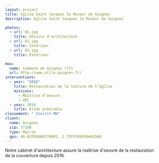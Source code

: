 ```yaml
---
layout: project
title: Eglise Saint Jacques le Mineur de Guignes
description: Eglise Saint Jacques le Mineur de Guignes

photos:
  - url: 01.jpg
    title: Dessins d'architecture
  - url: 02.jpg
    title: Intérieur
  - url: 03.jpg
    title: Exterieur

moa:
  name: Commune de Guignes (77)
  url: http://www.ville-guignes.fr/
interventions:
  - year: "2016"
    title: Restauration de la toiture de l’église
    missions:
      - Maîtrise d'oeuvre
      - OPC
  - year: 2016
    title: Etude préalable
classement: " Inscrit MH"
client:
  name: Guignes
  zip: 77390
  type: Mairie
  gps: 48.63705606778091, 2.7975786959461564
---
```


Notre cabinet d'architecture assure la maîtrise d'oeuvre de la restauration de
la couverture depuis 2016.
